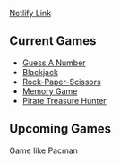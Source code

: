 <a href="http://games-gychem.netlify.com">Netlify Link</a>

<h2>Current Games</h2>
       <ul>
            <a href="http://games-gychem.netlify.com/guessnumber"><li>Guess A Number</li></a>
            <a href="http://games-gychem.netlify.com/blackjack"><li>Blackjack</li></a>
            <a href="http://games-gychem.netlify.com/rock-paper-scissors"><li>Rock-Paper-Scissors</li></a>
            <a href="http://games-gychem.netlify.com/memory-game"><li>Memory Game</li></a>
            <a href="http://games-gychem.netlify.com/PirateTreasureHunter"><li>Pirate Treasure Hunter</li></a>
        </ul>

<h2>Upcoming Games</h2>
Game like Pacman